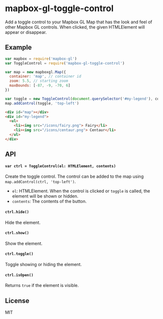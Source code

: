 # mapbox-gl-toggle-control

Add a toggle control to your Mapbox GL Map that has the look and feel of other Mapbox GL controls. When clicked, the given HTMLElement will appear or disappear.

## Example

```js
var mapbox = require('mapbox-gl')
var ToggleControl = require('mapbox-gl-toggle-control')

var map = new mapboxgl.Map({
  container: 'map', // container id
  zoom: 5.5, // starting zoom
  maxBounds: [-87, -9, -70, 6]
})

var toggle = new ToggleControl(document.querySelector('#my-legend'), contents)
map.addControl(toggle, 'top-left')
```

```html
<div id="map"></div>
<div id="my-legend">
  <ul>
    <li><img src="/icons/fairy.png"> Fairy</li>
    <li><img src="/icons/centaur.png"> Centaur</li>
  </ul>
</div>
```

## API

#### ```var ctrl = ToggleControl(el: HTMLElement, contents)```

Create the toggle control. The control can be added to the map using `map.addControl(ctrl, 'top-left')`.

* `el`: HTMLElement. When the control is clicked or `toggle` is called, the element will be shown or hidden.
* `contents`: The contents of the button.

#### ```ctrl.hide()```

Hide the element.

#### ```ctrl.show()```

Show the element.

#### ```ctrl.toggle()```

Toggle showing or hiding the element.

#### ```ctrl.isOpen()```

Returns `true` if the element is visible.

## License

MIT
